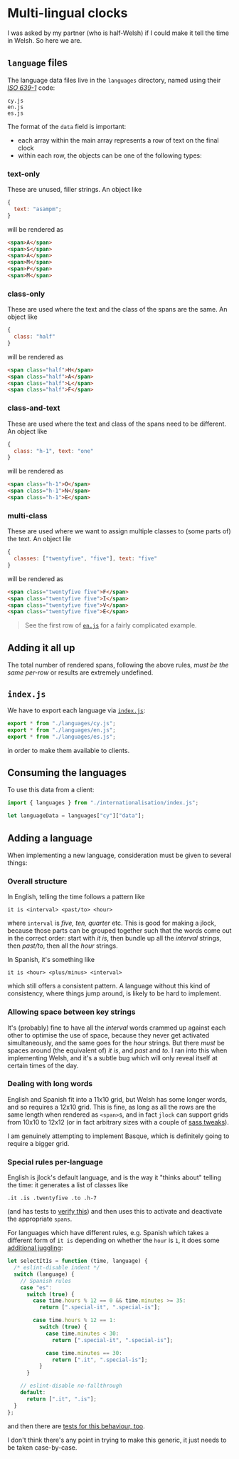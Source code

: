 # Multi-lingual clocks

I was asked by my partner (who is half-Welsh) if I could make it tell the time in Welsh. So here we are.

## `language` files

The language data files live in the `languages` directory, named using their [_ISO 639-1_](https://en.wikipedia.org/wiki/List_of_ISO_639-1_codes) code:

```
cy.js
en.js
es.js
```

The format of the `data` field is important:

- each array within the main array represents a row of text on the final clock
- within each row, the objects can be one of the following types:

### text-only

These are unused, filler strings. An object like

```javascript
{
  text: "asampm";
}
```

will be rendered as

```html
<span>A</span>
<span>S</span>
<span>A</span>
<span>M</span>
<span>P</span>
<span>M</span>
```

### class-only

These are used where the text and the class of the spans are the same. An object like

```javascript
{
  class: "half"
}
```

will be rendered as

```html
<span class="half">H</span>
<span class="half">A</span>
<span class="half">L</span>
<span class="half">F</span>
```

### class-and-text

These are used where the text and class of the spans need to be different. An object like

```javascript
{
  class: "h-1", text: "one"
}
```

will be rendered as

```html
<span class="h-1">O</span>
<span class="h-1">N</span>
<span class="h-1">E</span>
```

### multi-class

These are used where we want to assign multiple classes to (some parts of) the text. An object lile

```javascript
{
  classes: ["twentyfive", "five"], text: "five"
}
```

will be rendered as

```html
<span class="twentyfive five">F</span>
<span class="twentyfive five">I</span>
<span class="twentyfive five">V</span>
<span class="twentyfive five">E</span>
```

> See the first row of [`en.js`](https://github.com/pikesley/jlock/blob/main/static/js/internationalisation/languages/es.js) for a fairly complicated example.

## Adding it all up

The total number of rendered spans, following the above rules, _must be the same per-row_ or results are extremely undefined.

## `index.js`

We have to export each language via [`index.js`](https://github.com/pikesley/jlock/blob/main/static/js/internationalisation/index.js):

```javascript
export * from "./languages/cy.js";
export * from "./languages/en.js";
export * from "./languages/es.js";
```

in order to make them available to clients.

## Consuming the languages

To use this data from a client:

```javascript
import { languages } from "./internationalisation/index.js";

let languageData = languages["cy"]["data"];
```

## Adding a language

When implementing a new language, consideration must be given to several things:

### Overall structure

In English, telling the time follows a pattern like

```
it is <interval> <past/to> <hour>
```

where `interval` is _five, ten, quarter_ etc. This is good for making a jlock, because those parts can be grouped together such that the words come out in the correct order: start with _it is_, then bundle up all the _interval_ strings, then _past/to_, then all the _hour_ strings.

In Spanish, it's something like

```
it is <hour> <plus/minus> <interval>
```

which still offers a consistent pattern. A language without this kind of consistency, where things jump around, is likely to be hard to implement.

### Allowing space between key strings

It's (probably) fine to have all the _interval_ words crammed up against each other to optimise the use of space, because they never get activated simultaneously, and the same goes for the _hour_ strings. But there _must_ be spaces around (the equivalent of) _it is_, and _past_ and _to_. I ran into this when implementing Welsh, and it's a subtle bug which will only reveal itself at certain times of the day.

### Dealing with long words

English and Spanish fit into a 11x10 grid, but Welsh has some longer words, and so requires a 12x10 grid. This is fine, as long as all the rows are the same length when rendered as `<span>`s, and in fact `jlock` can support grids from 10x10 to 12x12 (or in fact arbitrary sizes with a couple of [sass tweaks](https://github.com/pikesley/jlock/blob/main/sass/base/_vars.scss#L10-L11)).

I am genuinely attempting to implement Basque, which is definitely going to require a bigger grid.

### Special rules per-language

English is jlock's default language, and is the way it "thinks about" telling the time: it generates a list of classes like

```
.it .is .twentyfive .to .h-7
```

(and has tests to [verify this](https://github.com/pikesley/jlock/blob/main/tests/js/modules/jlock.test.js#L182)) and then uses this to activate and deactivate the appropriate `spans`.

For languages which have different rules, e.g. Spanish which takes a different form of `it is` depending on whether the `hour` is `1`, it does some [additional juggling](https://github.com/pikesley/jlock/blob/main/static/js/modules/jlock.js#L82-L105):

```javascript
let selectItIs = function (time, language) {
  /* eslint-disable indent */
  switch (language) {
    // Spanish rules
    case "es":
      switch (true) {
        case time.hours % 12 == 0 && time.minutes >= 35:
          return [".special-it", ".special-is"];

        case time.hours % 12 == 1:
          switch (true) {
            case time.minutes < 30:
              return [".special-it", ".special-is"];

            case time.minutes == 30:
              return [".it", ".special-is"];
          }
      }

    // eslint-disable no-fallthrough
    default:
      return [".it", ".is"];
  }
};
```

and then there are [tests for this behaviour, too](https://github.com/pikesley/jlock/blob/main/tests/js/internationalisation/languages/es/selectItIs.test.js).

I don't think there's any point in trying to make this generic, it just needs to be taken case-by-case.

